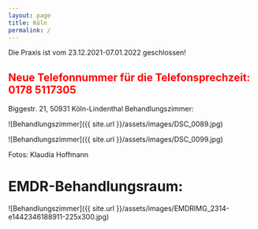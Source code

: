 ```yaml
---
layout: page
title: Köln
permalink: /
---
```


Die Praxis ist vom 23.12.2021-07.01.2022 geschlossen!

## <span style="color:red">Neue Telefonnummer für die Telefonsprechzeit: 0178 5117305</span>

Biggestr. 21, 50931 Köln-Lindenthal
Behandlungszimmer:


![Behandlungszimmer]({{ site.url }}/assets/images/DSC_0089.jpg)

![Behandlungszimmer]({{ site.url }}/assets/images/DSC_0099.jpg)

Fotos: Klaudia Hoffmann

# EMDR-Behandlungsraum:

![Behandlungszimmer]({{ site.url }}/assets/images/EMDRIMG_2314-e1442346188911-225x300.jpg)
